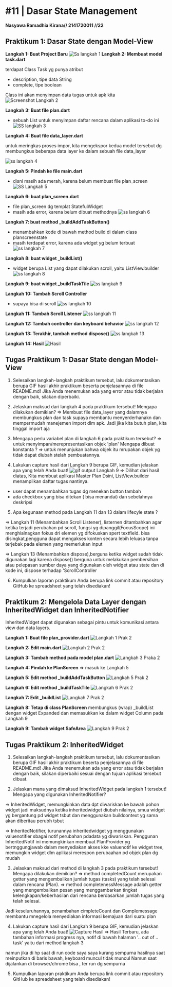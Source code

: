 #  #11 | Dasar State Management
**Nasyawa Ramadhia Kirana// 2141720011  //22**

## Praktikum 1: Dasar State dengan Model-View

**Langkah 1: Buat Project Baru**
![Ss langkah 1](docs/1_Langkah1.jpg)
**Langkah 2: Membuat model task.dart**

terdapat Class Task yg punya atribut
- description, tipe data String
- complete, tipe boolean

Class ini akan menyimpan data tugas untuk apk kita
![Screenshot Langkah 2](docs/1_Langkah2.jpg)

**Langkah 3: Buat file plan.dart**
- sebuah List untuk menyimpan daftar rencana dalam aplikasi to-do ini
![SS langkah 3](docs/1_Langkah3.jpg)

**Langkah 4: Buat file data_layer.dart**

untuk meringkas proses impor, kita mengekspor kedua model tersebut dg membungkus beberapa data layer ke dalam sebuah file data_layer

![ss langkah 4](docs/1_Langkah4.jpg)

 **Langkah 5: Pindah ke file main.dart**
 - disni masih ada merah, karena belum membuat file plan_screen 
 ![SS Langkah 5](docs/1_Langkah5.jpg)

**Langkah 6: buat plan_screen.dart**
- file plan_screen dg templat StatefulWidget
- masih ada error, karena belum dibuat methodnya
![ss langkah 6 ](docs/1_Langkah6.jpg)

**Langkah 7: buat method _buildAddTaskButton()**
- menambahkan kode di bawah method build di dalam class planscreenstate
- masih terdapat error, karena ada widget yg belum terbuat
![ss langkah 7](docs/1_Langkah7.jpg)

**Langkah 8: buat widget _buildList()**
- widget berupa List yang dapat dilakukan scroll, yaitu ListView.builder
![ss langkah 8](docs/1_Langkah8.jpg)

**Langkah 9: buat widget _buildTaskTile**
![ss langkah 9](docs/1_Langkah9.jpg)

**Langkah 10: Tambah Scroll Controller**
- supaya bisa di scroll
![ss langkah 10](docs/1_Langkah10.jpg)

**Langkah 11: Tambah Scroll Listener**
![ss langkah 11](docs/1_Langkah11.jpg)

**Langkah 12: Tambah controller dan keyboard behavior**
![ss langkah 12](docs/1_Langkah12.jpg)

**Langkah 13: Terakhir, tambah method dispose()**
![ss langkah 13](docs/1_Langkah13.jpg)

**Langkah 14: Hasil**
![Hasil](docs/Prak1.gif)

## **Tugas Praktikum 1: Dasar State dengan Model-View**
1. Selesaikan langkah-langkah praktikum tersebut, lalu dokumentasikan berupa GIF hasil akhir praktikum beserta penjelasannya di file README.md! Jika Anda menemukan ada yang error atau tidak berjalan dengan baik, silakan diperbaiki.
2. Jelaskan maksud dari langkah 4 pada praktikum tersebut! Mengapa dilakukan demikian?
=> Membuat file data_layer yang dalamnya membungkus plan dan task
supaya membantu menyerderhanakn dan mempermudah manejemen import dlm apk. Jadi jika kita butuh plan, kita tinggal import aja

3. Mengapa perlu variabel plan di langkah 6 pada praktikum tersebut?
=> untuk menyimpan/merepresentasikan objek 'plan'
 Mengapa dibuat konstanta ?
 => untuk menunjukan bahwa objek itu mrupakan objek yg tidak dapat diubah stelah pembuatannya.

4. Lakukan capture hasil dari Langkah 9 berupa GIF, kemudian jelaskan apa yang telah Anda buat!
![gif output Langkah 9](docs/soal%20praktikum%20nomor%204..gif)
=> Dilihat dari hasil diatas, Kita membuat aplikasi Master Plan
Dsini, ListView.builder menampilkan daftar tugas nantinya.
- user dapat menambahkan tugas dg menekan button tambah
- ada checkbox yang bisa ditekan ( bisa menandai) dan sebelahnya deskripsi 

5. Apa kegunaan method pada Langkah 11 dan 13 dalam lifecyle state ?

=> Langkah 11 (Menambahkan Scroll Listener), listernen ditambahkan agar ketika terjadi perubahan pd scroll, fungsi yg dipanggil(FocusScope) ini menghialnagkan fokus dri elemen yg difokuskan spert textfield.
bisa disingkat,pengguna dapat mengakses konten secara lebih leluasa tanpa terjebak pada elemen yang memerlukan input

=> Langkah 13 (Menambahkan dispose),berguna ketika widget sudah tidak digunakan lagi karena dispose() berguna untuk melakukan pembersihan atau pelepasan sumber daya yang digunakan oleh widget atau state 
dan di kode ini, dispose terhadap 'ScrollController

6. Kumpulkan laporan praktikum Anda berupa link commit atau repository GitHub ke spreadsheet yang telah disediakan!

## Praktikum 2: Mengelola Data Layer dengan InheritedWidget dan InheritedNotifier

InheritedWidget dapat digunakan sebagai pintu untuk komunikasi antara view dan data layers.

**Langkah 1: Buat file plan_provider.dart**
![Langkah 1 Prak 2](docs/2_Langkah1.jpg)

**Langkah 2: Edit main.dart**
![Langkah 2 Prak 2](docs/2_Langkah2.jpg)

**Langkah 3: Tambah method pada model plan.dart**
![Langkah 3 Praka 2](docs/2_Langkah3.jpg)

**Langkah 4: Pindah ke PlanScreen**
=> masuk ke Langkah 5

**Langkah 5: Edit method _buildAddTaskButton**
![Langkah 5 Prak 2](docs/2_Langkah5.jpg)

**Langkah 6: Edit method _buildTaskTile**
![Langkah 6 Prak 2](docs/2_Langkah6.jpg)

**Langkah 7: Edit _buildList**
![Langkah 7 Prak 2](docs/2_Langkah7.jpg)

**Langkah 8: Tetap di class PlanScreen**
membungkus (wrap) _buildList dengan widget Expanded dan memasukkan ke dalam widget Column pada Langkah 9

**Langkah 9: Tambah widget SafeArea**
![Langkah 9 Prak 2](docs/2_Langkah9.jpg)

## **Tugas Praktikum 2: InheritedWidget**

1. Selesaikan langkah-langkah praktikum tersebut, lalu dokumentasikan berupa GIF hasil akhir praktikum beserta penjelasannya di file README.md! Jika Anda menemukan ada yang error atau tidak berjalan dengan baik, silakan diperbaiki sesuai dengan tujuan aplikasi tersebut dibuat.

2. Jelaskan mana yang dimaksud InheritedWidget pada langkah 1 tersebut! Mengapa yang digunakan InheritedNotifier?

=> InheritedWidget, memungkinkan data dpt diwariskan ke bawah pohon widget jadi maksudnya ketika inheritedwidget diubah nilainya, smua widget yg bergantung pd widget tsbut dan menggunakan buildcontext yg sama akan diberitau perubh tsbut

=> InheritedNotifier, turunannya inheritedwidget yg menggunakan valuenotifier sbagai notif perubahan pdadata yg diwariskan.
Penggunan InheritedNotif ini memungkinkan membuat PlanProvider yg bertnggungjawab dalam menyediakan akses kke valuenotif ke widget tree, memungkin widget dlm aplikasi merespon perubaahan pd objek plan dg mudah

3. Jelaskan maksud dari method di langkah 3 pada praktikum tersebut! Mengapa dilakukan demikian?
=> method completedCount merupakan getter yang mengembalikan jumlah tugas (tasks) yang telah selesai dalam rencana (Plan).
=> method completenessMessage adalah getter yang mengembalikan pesan yang menggambarkan tingkat kelengkapan/keberhasilan dari rencana berdasarkan jumlah tugas yang telah selesai.

Jadi keseluruhannya, penambahan cimpleteCount dan Complemessage membantu mnegelola menyediakan informasi kemajuan dari suatu plan

4. Lakukan capture hasil dari Langkah 9 berupa GIF, kemudian jelaskan apa yang telah Anda buat!
![Capture Hasil](docs/Prak2.gif)
=> Hasil Terbaru, ada tambahan informasi progress nya, notif di bawah halaman 
'.. out of .. task' yaitu dari method langkah 3

namun jika di hp saat di run code saya saya kurang sempurna hasilnya saat meinputkan di baris bawah, keyboard muncul tidak muncul
Namun saat dijalankan di browser/chrome bisa , ter run dg sempurna

5. Kumpulkan laporan praktikum Anda berupa link commit atau repository GitHub ke spreadsheet yang telah disediakan!




